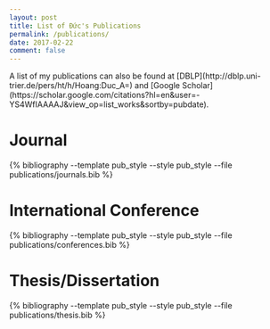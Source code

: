 ```yaml
---
layout: post
title: List of Đức's Publications
permalink: /publications/
date: 2017-02-22
comment: false
---
```


<div class="well well-sm" markdown="1">
A list of my publications can also be found at [DBLP](http://dblp.uni-trier.de/pers/ht/h/Hoang:Duc_A=) and [Google Scholar](https://scholar.google.com/citations?hl=en&user=-YS4WfIAAAAJ&view_op=list_works&sortby=pubdate).
</div>

# Journal

<div class="publication">

{% bibliography --template pub_style --style pub_style --file publications/journals.bib %}

</div>

# International Conference

<div class="publication">

{% bibliography --template pub_style --style pub_style --file publications/conferences.bib %}

</div>

# Thesis/Dissertation

<div class="publication">

{% bibliography --template pub_style --style pub_style --file publications/thesis.bib %}

</div>
